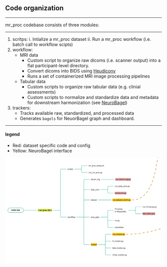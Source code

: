 ## Code organization

---

mr_proc codebase consists of three modules: 

---

1. scritps: 
    i. Intialize a mr_proc dataset
    ii. Run a mr_proc workflow (i.e. batch call to workflow scipts) 
2. workflow:
    - MRI data
        - Custom script to organize raw dicoms (i.e. scanner output) into a flat participant-level directory. 
        - Convert dicoms into BIDS using [Heudiconv](https://heudiconv.readthedocs.io/en/latest/)
        - Runs a set of containerized MRI image processing pipelines 
    - Tabular data
        - Custom scripts to organize raw tabular data (e.g. clinial assessments)
        - Custom scripts to normalize and standardize data and metadata for downstream harmonization (see [NeuroBagel](../index.md))
3. trackers:
    - Tracks available raw, standardized, and processed data
    - Generates `bagels` for NeuorBagel graph and dashboard. 

--- 

#### legend
- Red: dataset specific code and config
- Yellow: NeuroBagel interface


![code_org](../imgs/code_org.jpg)